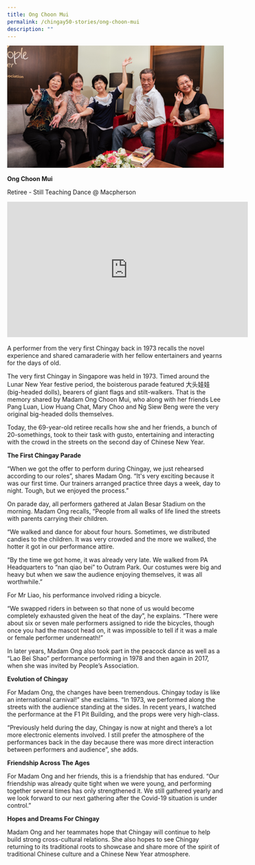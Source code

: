 ```yaml
---
title: Ong Choon Mui
permalink: /chingay50-stories/ong-choon-mui
description: ""
---
```

![Mdm Ong](/images/Chingay50%20Stories/DC-Chingay%20Mdm%20Ong-3.png)

**Ong Choon Mui**

Retiree - Still Teaching Dance @ Macpherson 
<iframe width="560" height="315" src="https://www.youtube.com/embed/e6LfedJwydw" title="YouTube video player" frameborder="0" allow="accelerometer; autoplay; clipboard-write; encrypted-media; gyroscope; picture-in-picture" allowfullscreen></iframe>

A performer from the very first Chingay back in 1973 recalls the novel experience and shared camaraderie with her fellow entertainers and yearns for the days of old.

The very first Chingay in Singapore was held in 1973. Timed around the Lunar New Year festive period, the boisterous parade featured 大头娃娃 (big-headed dolls), bearers of giant flags and stilt-walkers. That is the memory shared by Madam Ong Choon Mui, who along with her friends Lee Pang Luan, Liow Huang Chat, Mary Choo and Ng Siew Beng were the very original big-headed dolls themselves.

Today, the 69-year-old retiree recalls how she and her friends, a bunch of 20-somethings, took to their task with gusto, entertaining and interacting with the crowd in the streets on the second day of Chinese New Year.

**The First Chingay Parade**

“When we got the offer to perform during Chingay, we just rehearsed according to our roles”, shares Madam Ong. “It's very exciting because it was our first time. Our trainers arranged practice three days a week, day to night. Tough, but we enjoyed the process.”

On parade day, all performers gathered at Jalan Besar Stadium on the morning. Madam Ong recalls, “People from all walks of life lined the streets with parents carrying their children.

“We walked and dance for about four hours. Sometimes, we distributed candies to the children. It was very crowded and the more we walked, the hotter it got in our performance attire.

“By the time we got home, it was already very late. We walked from PA Headquarters to “nan qiao bei” to Outram Park. Our costumes were big and heavy but when we saw the audience enjoying themselves, it was all worthwhile.”

For Mr Liao, his performance involved riding a bicycle.

“We swapped riders in between so that none of us would become completely exhausted given the heat of the day”, he explains. “There were about six or seven male performers assigned to ride the bicycles, though once you had the mascot head on, it was impossible to tell if it was a male or female performer underneath!”

In later years, Madam Ong also took part in the peacock dance as well as a “Lao Bei Shao” performance performing in 1978 and then again in 2017, when she was invited by People’s Association.

**Evolution of Chingay**

For Madam Ong, the changes have been tremendous. Chingay today is like an international carnival!” she exclaims. “In 1973, we performed along the streets with the audience standing at the sides. In recent years, I watched the performance at the F1 Pit Building, and the props were very high-class.

“Previously held during the day, Chingay is now at night and there’s a lot more electronic elements involved. I still prefer the atmosphere of the performances back in the day because there was more direct interaction between performers and audience”, she adds.

**Friendship Across The Ages**

For Madam Ong and her friends, this is a friendship that has endured. “Our friendship was already quite tight when we were young, and performing together several times has only strengthened it. We still gathered yearly and we look forward to our next gathering after the Covid-19 situation is under control.”

**Hopes and Dreams For Chingay**

Madam Ong and her teammates hope that Chingay will continue to help build strong cross-cultural relations. She also hopes to see Chingay returning to its traditional roots to showcase and share more of the spirit of traditional Chinese culture and a Chinese New Year atmosphere.
